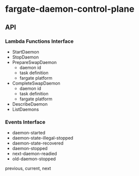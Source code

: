 # fargate-daemon-control-plane


## API

### Lambda Functions Interface
* StartDaemon
* StopDaemon
* PrepareSwapDaemon
  * daemon id
  * task definition
  * fargate platform
* CompleteSwapDaemon
  * daemon id
  * task definition
  * fargate platform
* DescribeDaemon
* ListDaemons

### Events Interface

* daemon-started
* daemon-state-illegal-stopped
* daemon-state-recovered
* daemon-stopped
* next-daemon-readied
* old-daemon-stopped

previous, current, next
